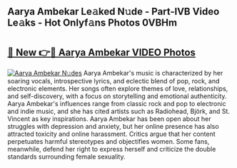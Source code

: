 ## Aarya Ambekar Le𝚊ked N𝚞de - Part-lVB Video Le𝚊ks - Hot Onlyf𝚊ns Photos 0VBHm

# <h2><a href="http://ab4233.deff.icu/?id=Aarya+Ambekar">🔗 New 👉🔴 Aarya Ambekar VIDEO Photos</a></h2>

[![Aarya Ambekar N𝚞des](https://i.imgur.com/rIISA9y.gif)](http://ab4233.deff.icu/?id=Aarya+Ambekar)
Aarya Ambekar's music is characterized by her soaring vocals, introspective lyrics, and eclectic blend of pop, rock, and electronic elements. Her songs often explore themes of love, relationships, and self-discovery, with a focus on storytelling and emotional authenticity. Aarya Ambekar's influences range from classic rock and pop to electronic and indie music, and she has cited artists such as Radiohead, Björk, and St. Vincent as key inspirations. Aarya Ambekar has been open about her struggles with depression and anxiety, but her online presence has also attracted toxicity and online harassment. Critics argue that her content perpetuates harmful stereotypes and objectifies women. Some fans, meanwhile, defend her right to express herself and criticize the double standards surrounding female sexuality.

